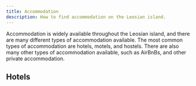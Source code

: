 ```yaml
---
title: Accommodation
description: How to find accommodation on the Leosian island.
---
```


Accommodation is widely available throughout the Leosian island, and there are many different types of accommodation available. The most common types of accommodation are hotels, motels, and hostels. There are also many other types of accommodation available, such as AirBnBs, and other private accommodation.

## Hotels


